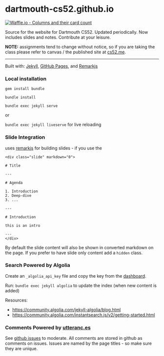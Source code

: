 # dartmouth-cs52.github.io
[![Waffle.io - Columns and their card count](https://badge.waffle.io/dartmouth-cs52/dartmouth-cs52.github.io.svg?columns=all)](https://waffle.io/dartmouth-cs52/dartmouth-cs52.github.io)


Source for the website for Dartmouth CS52.  Updated periodically.  Now includes slides and notes. Contribute at your leisure.

**NOTE:** assignments tend to change without notice, so if you are taking the class please refer to canvas / the published site at [cs52.me](http://cs52.me).

<hr>

Built with: [Jekyll](https://jekyllrb.com/), [GitHub Pages](https://pages.github.com/), and [Remarkjs](https://github.com/gnab/remark)

### Local installation

`gem install bundle`

`bundle install`

`bundle exec jekyll serve`

or

`bundle exec jekyll liveserve` for live reloading



### Slide Integration

uses [remarkjs](https://github.com/gnab/remark) for building slides - if you use the



```
<div class="slide" markdown="0">

# Title

---

# Agenda

1. Introduction
2. Deep-dive
3. ...

---

# Introduction

this is an intro

---
</div>
```

By default the slide content will also be shown in converted markdown on the page.  If you prefer to have slide only content add a `hidden` class.



### Search Powered by Algolia

Create an `_algolia_api_key` file and copy the key from the [dashboard](https://www.algolia.com).

Run: `bundle exec jekyll algolia` to update the index (when new content is added)

Resources:

* https://community.algolia.com/jekyll-algolia/blog.html
* https://community.algolia.com/instantsearch.js/v2/getting-started.html


### Comments Powered by [utteranc.es](https://utteranc.es/)

See [github issues](https://github.com/dali-lab/build/issues) to moderate. All comments are stored in github as comments on issues. Issues are named by the page titles - so make sure they are unique.
